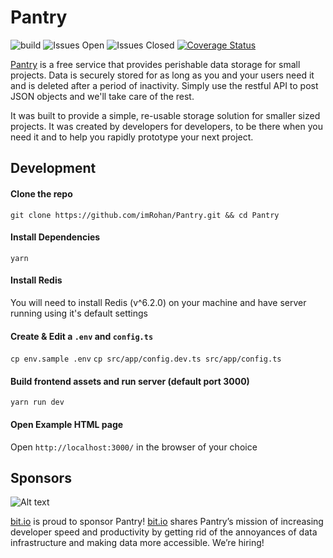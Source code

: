 # Pantry
![build](https://github.com/imRohan/Pantry/workflows/build/badge.svg?branch=master)
![Issues Open](https://img.shields.io/github/issues/imrohan/Pantry?&logo=github)
![Issues Closed](https://img.shields.io/github/issues-closed-raw/imrohan/pantry?color=green&logo=github)
[![Coverage Status](https://coveralls.io/repos/github/imRohan/Pantry/badge.svg?branch=master)](https://coveralls.io/github/imRohan/Pantry?branch=master)

[Pantry](https://getpantry.cloud/) is a free service that provides perishable data storage for small projects. Data is securely stored for as long as you and your users need it and is deleted after a period of inactivity. Simply use the restful API to post JSON objects and we'll take care of the rest.

It was built to provide a simple, re-usable storage solution for smaller sized projects. It was created by developers for developers, to be there when you need it and to help you rapidly prototype your next project.

## Development

#### Clone the repo
`git clone https://github.com/imRohan/Pantry.git && cd Pantry`

#### Install Dependencies
`yarn`

#### Install Redis
You will need to install Redis (v^6.2.0) on your machine and have server running
using it's default settings

#### Create & Edit a `.env` and `config.ts`
`cp env.sample .env`
`cp src/app/config.dev.ts src/app/config.ts`

#### Build frontend assets and run server (default port 3000)

`yarn run dev`

#### Open Example HTML page

Open `http://localhost:3000/` in the browser of your choice

## Sponsors
![Alt text](https://i.imgur.com/wyphsuG.png)

[bit.io](https://bit.io/about?utm_source=getpantry_github&utm_medium=sponsor&utm_campaign=get_pantry_sponsorship) is proud to sponsor Pantry! [bit.io](https://bit.io/about?utm_source=getpantry_github&utm_medium=sponsor&utm_campaign=get_pantry_sponsorship) shares Pantry’s mission of increasing developer speed and productivity by getting rid of the annoyances of data infrastructure and making data more accessible. We’re hiring!
